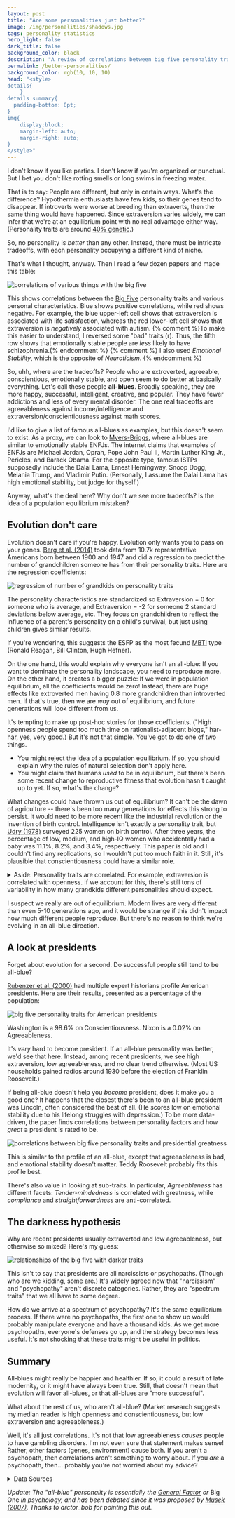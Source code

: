```yaml
---
layout: post
title: "Are some personalities just better?"
image: /img/personalities/shadows.jpg
tags: personality statistics
hero_light: false
dark_title: false
background_color: black
description: "A review of correlations between big five personality traits and various life outcomes"
permalink: /better-personalities/
background_color: rgb(10, 10, 10)
head: "<style>
details{
    }
details summary{
  padding-bottom: 8pt;
}
img{
    display:block;
    margin-left: auto;
    margin-right: auto;
}
</style>"
---
```


I don't know if you like parties. I don't know if you're organized or punctual. But I bet you don't like rotting smells or long swims in freezing water.

That is to say: People are different, but only in certain ways. What's the difference? Hypothermia enthusiasts have few kids, so their genes tend to disappear. If introverts were worse at breeding than extraverts, then the same thing would have happened. Since extraversion varies widely, we can infer that we're at an equilibrium point with no real advantage either way. (Personality traits are around [40% genetic](https://emilkirkegaard.dk/en/wp-content/uploads/Heritability-of-Personality-A-Meta-Analysis-of-Behavior-Genetic-Studies.pdf).) 

So, no personality is *better* than any other. Instead, there must be intricate tradeoffs, with each personality occupying a different kind of niche.

That's what I thought, anyway. Then I read a few dozen papers and made this table:

![correlations of various things with the big five](/img/personalities/vals_nor.svg)

This shows correlations between the [Big Five](https://en.wikipedia.org/wiki/Big_Five_personality_traits) personality traits and various personal characteristics. Blue shows positive correlations, while red shows negative. For example, the blue upper-left cell shows that extraversion is associated with life satisfaction, whereas the red lower-left cell shows that extraversion is *negatively* associated with autism. {% comment %}To make this easier to understand, I reversed some "bad" traits (r). Thus, the fifth row shows that emotionally stable people are *less* likely to have schizophrenia.{% endcomment %}
 {% comment %} I also used  *Emotional Stability*, which is the opposite of *Neuroticism*. {% endcomment %}

So, uhh, where are the tradeoffs? People who are extroverted, agreeable, conscientious, emotionally stable, and open seem to do better at basically everything. Let's call these people **all-blues**. Broadly speaking, they are more happy, successful, intelligent, creative, and popular. They have fewer addictions and less of every mental disorder. The one real tradeoffs are agreeableness against income/intelligence and extraversion/conscientiousness against math scores.

I'd like to give a list of famous all-blues as examples, but this doesn't seem to exist. As a proxy, we can look to [Myers-Briggs](https://dynomight.net/in-defense-of-myers-briggs.html), where all-blues are similar to emotionally stable ENFJs. The internet claims that examples of ENFJs are Michael Jordan, Oprah, Pope John Paul II, Martin Luther King Jr., Pericles, and Barack Obama. For the opposite type, famous ISTPs supposedly include the Dalai Lama, Ernest Hemingway, Snoop Dogg, Melania Trump, and Vladimir Putin. (Personally, I assume the Dalai Lama has high emotional stability, but judge for thyself.)

Anyway, what's the deal here? Why don't we see more tradeoffs? Is the idea of a population equilibrium mistaken?

## Evolution don't care

Evolution doesn't care if you're happy. Evolution only wants you to pass on your genes. [Berg et al. (2014)](https://doi.org/10.1016/j.evolhumbehav.2014.07.006) took data from 10.7k representative Americans born between 1900 and 1947 and did a regression to predict the number of grandchildren someone has from their personality traits. Here are the regression coefficients:

![regression of number of grandkids on personality traits](/img/personalities/model1.svg)

The personality characteristics are standardized so Extraversion = 0 for someone who is average, and Extraversion = -2 for someone 2 standard deviations below average, etc. They focus on grandchildren to reflect the influence of a parent's personality on a child's survival, but just using children gives similar results.

If you're wondering, this suggests the ESFP as the most fecund [MBTI](https://dynomight.net/in-defense-of-myers-briggs.html) type (Ronald Reagan, Bill Clinton, Hugh Hefner).

On the one hand, this would explain why everyone isn't an all-blue: If you want to dominate the personality landscape, you need to reproduce more. On the other hand, it creates a bigger puzzle: If we were in population equilibrium, all the coefficients would be zero! Instead, there are huge effects like extroverted men having 0.8 more grandchildren than introverted men. If that's true, then we are *way* out of equilibrium, and future generations will look different from us.

It's tempting to make up post-hoc stories for those coefficients. ("High openness people spend too much time on rationalist-adjacent blogs," har-har, yes, very good.) But it's not that simple. You've got to do one of two things.

* You might reject the idea of a population equilibrium. If so, you should explain why the rules of natural selection don't apply here.
* You might claim that humans *used* to be in equilibrium, but there's been some recent change to reproductive fitness that evolution hasn't caught up to yet. If so, what's the change?

What changes could have thrown us out of equilibrium? It can't be the dawn of agriculture -- there's been too many generations for effects this strong to persist. It would need to be more recent like the industrial revolution or the invention of birth control. Intelligence isn't exactly a personality trait, but [Udry (1978)](http://dx.doi.org/10.1080/19485565.1978.9988313) surveyed 225 women on birth control. After three years, the percentage of low, medium, and high-IQ women who accidentally had a baby was 11.1%, 8.2%, and 3.4%, respectively. This paper is old and I couldn't find any replications, so I wouldn't put too much faith in it. Still, it's plausible that conscientiousness could have a similar role.

<details markdown="1">
<summary>Aside: Personality traits are correlated. For example, extraversion is correlated with openness. If we account for this, there's still tons of variability in how many grandkids different personalities should expect.
</summary>

Lieu [pointed out](https://twitter.com/lieuZhengHong/status/1389972790334435337) that there are correlations between personality traits. [Vukasović and Bratko (2015)](https://dx.doi.org/10.1037/bul0000017) do a meta-analysis, arriving at the following correlations.

|      | E    | A    | C    | ES   | O    |
| ---- | ---- | ---- | ---- | ---- | ---- |
| E    | 1    | .051 | .122 | .231 | .413 |
| A    | .051 | 1    | .413 | .438 | .114 |
| C    | .122 | .413 | 1    | .442 | .208 |
| ES   | .231 | .438 | .442 | 1    | .188 |
| O    | .413 | .114 | .208 | .188 | 1    |

Fortunately for us, correlations alone are enough to generate the normalized variables (z-scores) that we need to plug into the above regression. I generated a bunch of "random people" either sampling from either an independent multivariate Normal distribution, or a multivariate Normal distribution with the above table as a covariance matrix. I then plugged those people into the regression model and computed a histogram for each.

<img src="/img/personalities/hist.svg" alt="histogram of grandkids with and without accounting for correlations" loading="lazy">

Sure enough, the standard deviation is less if we account for the correlations. But it's only a *bit* less. In any case, the grandkids model is a *regression*. Correlations among with inputs don't change the fact that certain people (high openness introverts) have fewer grandkids than others (low openness extraverts).

<br>
</details>

I suspect we really are out of equilibrium. Modern lives are very different than even 5-10 generations ago, and it would be strange if this didn't impact how much different people reproduce. But there's no reason to think we're evolving in an all-blue direction.

## A look at presidents

Forget about evolution for a second. Do successful people still tend to be all-blue?

[Rubenzer et al. (2000)](https://doi.org/10.1177%2F107319110000700408) had multiple expert historians profile American presidents. Here are their results, presented as a percentage of the population:

![big five personality traits for American presidents](/img/personalities/prez.svg)

 Washington is a 98.6% on Conscientiousness. Nixon is a 0.02% on Agreeableness.

It's *very* hard to become president. If an all-blue personality was better, we'd see that here. Instead, among recent presidents, we see high extraversion, low agreeableness, and no clear trend otherwise. (Most US households gained radios around 1930 before the election of Franklin Roosevelt.)

If being all-blue doesn't help you *become* president, does it make you a good one? It happens that the closest there's been to an all-blue president was Lincoln, often considered the best of all. (He scores low on emotional stability due to his lifelong struggles with depression.) To be more data-driven, the paper finds correlations between personality factors and how *great* a president is rated to be.

![correlations between big five personality traits and presidential greatness](/img/personalities/model2.svg)

This is similar to the profile of an all-blue, except that agreeableness is bad, and emotional stability doesn't matter. Teddy Roosevelt probably fits this profile best.

There's also value in looking at sub-traits. In particular, *Agreeableness* has different facets: *Tender-mindedness* is correlated with greatness, while *compliance* and *straightforwardness* are anti-correlated.

## The darkness hypothesis

Why are recent presidents usually extraverted and low agreeableness, but otherwise so mixed? Here's my guess:

![relationships of the big five with darker traits](/img/personalities/badvals.svg)

This isn't to say that presidents are all narcissists or psychopaths. (Though who are we kidding, some are.) It's widely agreed now that "narcissism" and "psychopathy" aren't discrete categories. Rather, they are "spectrum traits" that we all have to some degree.

How do we arrive at a spectrum of psychopathy? It's the same equilibrium process. If there were no psychopaths, the first one to show up would probably manipulate everyone and have a thousand kids. As we get more psychopaths, everyone's defenses go up, and the strategy becomes less useful. It's not shocking that these traits might be useful in politics.

## Summary

All-blues might really be happier and healthier. If so, it could a result of late modernity, or it might have always been true. Still, that doesn't mean that evolution will favor all-blues, or that all-blues are "more successful".

What about the rest of us, who aren't all-blue? (Market research suggests my median reader is high openness and conscientiousness, but low extraversion and agreeableness.)

Well, it's all just correlations. It's not that low agreeableness *causes* people to have gambling disorders. I'm not even sure that statement makes sense! Rather, other factors (genes, environment) cause both. If you aren't a psychopath, then correlations aren't something to worry about. If you *are* a psychopath, then... probably you're not worried about my advice?

<details markdown="1">
<summary>
Data Sources
</summary>

Life Satisfaction - [Anglim et al, 2020](https://doi.org/10.1037/bul0000226) (Many other measures of happiness are similar)

Job satisfaction - [Judge et al., 2002](https://doi.org/10.1037/0021-9010.87.3.530)

Income, Intelligence - [Judge et al., 1999](http://timothy-judge.com/Judge,%20Higgins,%20Thoresen,%20&%20Barrick%20PPsych.pdf)

ADHD  - [Nigg et al., 2002](https://doi.org/10.1037/0022-3514.83.2.451) (Table 8 Grand M)

Schizophrenia - [Ohi et al., 2016](https://doi.org/10.1016/j.psychres.2016.04.004)

Autism - [Lodi-Smith et al. 2018](https://doi.org/10.1177/1362361318766571)

Depression, Panic disorder, OCD, Substance Abuse - [Kotov et al., 2010](https://doi.org/10.1037/a0020327)

Loneliness - [Buecker et al., 2020](https://doi.org/10.1002%2Fper.2229)

Popularity, Likability - [D. van der Linden et al., 2010](https://doi.org/10.1016/j.jrp.2010.08.007)

Gambling Disorder - [Dash et al., 2019](https://doi.org/10.1037/adb0000468) (Table 2, 2+ symptoms, average men + women)

College Performance - [Vedel, 2014](https://doi.org/10.1016/j.paid.2014.07.011)

SAT Verbal, SAT Math - [Noftle and Robins, 2014](https://doi.org/10.1037/0022-3514.93.1.116)

Creativity - [Zare and Flinchbaugh, 2018](https://doi.org/10.1080/08959285.2018.1550782)

Average restaurant tip - [Lynn, 2021](https://doi.org/10.1016/j.ijhm.2020.102722)

Accidents - [Beus et al., 2015](http://dx.doi.org/10.1037/a0037916)

Pro-environment - [Soutter et al, 2020](https://doi.org/10.1177%2F1745691620903019) (traits as attitudes)

Politically Conservative - [Sibley et al, 2012](https://doi.org/10.1016/j.jrp.2012.08.002)

Body Mass Index - [Sutin et al., 2015](https://dx.doi.org/10.1016/j.jrp.2015.07.006)

Infidelity, Promiscuity - [Schmitt, 2004](https://doi.org/10.1002/per.520)

Narcissism, Machiavellianism, Psychopathy - [Muris et al, 2017](https://doi.org/10.1177%2F1745691616666070)

The Presidential Big Five data is from *Personality, Character, and Leadership In The White House: Psychologists Assess the Presidents* by Rubenzer and Faschingbauer, 2004. It was quite an effort to extract these numbers from the book and get them into a useable form. Since they might be useful to others, I've uploaded the raw CSV data here: [presidents.csv](/assets/data/presidents.csv) [names.csv](/assets/data/names.csv)

</details>

*Update: The "all-blue" personality is essentially the [General Factor](https://en.wikipedia.org/wiki/Hierarchical_structure_of_the_Big_Five#General_factor_of_personality) or* Big One *in psychology, and has been debated since it was proposed by [Musek (2007)](https://doi.org/10.1016%2Fj.jrp.2007.02.003). Thanks to arctor_bob for pointing this out.*